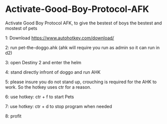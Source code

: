 # Activate-Good-Boy-Protocol-AFK
Activate Good Boy Protocol AFK, to give the bestest of boys the bestest and mostest of pets

1: Download https://www.autohotkey.com/download/

2: run pet-the-doggo.ahk (ahk will require you run as admin so it can run in d2)

3: open Destiny 2 and enter the helm

4: stand directly infront of doggo and run AHK

5: please insure you do not stand up, crouching is required for the AHK to work. So the hotkey uses ctr for a reason. 

6: use hotkey: ctr + f to start Pets

7: use hotkey: ctr + d to stop program when needed

8: profit
